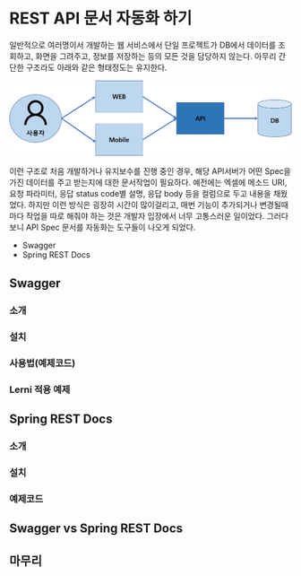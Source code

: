 # REST API 문서 자동화 하기
일반적으로 여러명이서 개발하는 웹 서비스에서 단일 프로젝트가 DB에서 데이터를 조회하고, 화면을 그려주고, 정보를 저장하는 등의 모든 것을 담당하지 않는다. 아무리 간단한 구조라도 아래와 같은 형태정도는 유지한다.

![web](https://raw.githubusercontent.com/rbwls31/rbwls31.github.io/master/images/WEB.png)

이런 구조로 처음 개발하거나 유지보수를 진행 중인 경우, 해당 API서버가 어떤 Spec을 가진 데이터를 주고 받는지에 대한 문서작업이 필요하다.
예전에는 엑셀에 메소드 URI, 요청 파라미터, 응답 status code별 설명, 응답 body 등을 컬럼으로 두고 내용을 채웠었다.  하지만 이런 방식은 굉장히 시간이 많이걸리고, 매번 기능이 추가되거나 변경될때마다 작업을 따로 해줘야 하는 것은 개발자 입장에서 너무 고통스러운 일이었다. 그러다보니 API Spec 문서를 자동화는 도구들이 나오게 되었다. 
- Swagger
- Spring REST Docs

## Swagger
### 소개
### 설치
### 사용법(예제코드)
### Lerni 적용 예제

## Spring REST Docs
### 소개
### 설치
### 예제코드

## Swagger vs Spring REST Docs

## 마무리





<!--stackedit_data:
eyJoaXN0b3J5IjpbLTkzNTI2MTE2NywtNTE0MDk1NzAwLDE4ND
UwNDE4ODUsNjQ5MjkxNDI2LC0xNDgwOTg4MzIwLC02Mzk1MTEw
OTUsNjQ2NzEyNDA5LDE4NTUyOTE1OCwxNzUyNzU3OTI2LC0xNz
Y2NzIyODQ4LDUwNzg5NzU3Nyw2OTcwMjc2MiwtNDgyNzk2OTMx
LC00NzYzMjg2MThdfQ==
-->